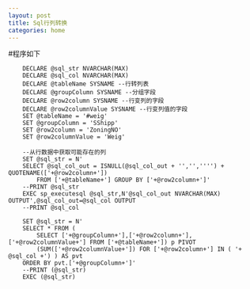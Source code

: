 ```yaml
---
layout: post
title: Sql行列转换
categories: home
---
```


#程序如下


		DECLARE @sql_str NVARCHAR(MAX)
		DECLARE @sql_col NVARCHAR(MAX)
		DECLARE @tableName SYSNAME --行转列表
		DECLARE @groupColumn SYSNAME --分组字段
		DECLARE @row2column SYSNAME --行变列的字段
		DECLARE @row2columnValue SYSNAME --行变列值的字段
		SET @tableName = '#weig'
		SET @groupColumn = 'SShipp'
		SET @row2column = 'ZoningNO'
		SET @row2columnValue = 'Weig'

		--从行数据中获取可能存在的列
		SET @sql_str = N'
		SELECT @sql_col_out = ISNULL(@sql_col_out + '','','''') + QUOTENAME(['+@row2column+']) 
		    FROM ['+@tableName+'] GROUP BY ['+@row2column+']'
		--PRINT @sql_str
		EXEC sp_executesql @sql_str,N'@sql_col_out NVARCHAR(MAX) OUTPUT',@sql_col_out=@sql_col OUTPUT
		--PRINT @sql_col

		SET @sql_str = N'
		SELECT * FROM (
		    SELECT ['+@groupColumn+'],['+@row2column+'],['+@row2columnValue+'] FROM ['+@tableName+']) p PIVOT 
		    (SUM(['+@row2columnValue+']) FOR ['+@row2column+'] IN ( '+ @sql_col +') ) AS pvt 
		ORDER BY pvt.['+@groupColumn+']'
		--PRINT (@sql_str)
		EXEC (@sql_str)